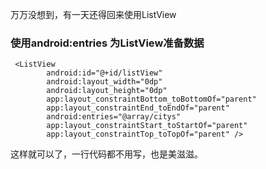 万万没想到，有一天还得回来使用ListView

### 使用android:entries 为ListView准备数据

```
 <ListView
        android:id="@+id/listView"
        android:layout_width="0dp"
        android:layout_height="0dp"
        app:layout_constraintBottom_toBottomOf="parent"
        app:layout_constraintEnd_toEndOf="parent"
        android:entries="@array/citys"
        app:layout_constraintStart_toStartOf="parent"
        app:layout_constraintTop_toTopOf="parent" />
```
这样就可以了，一行代码都不用写，也是美滋滋。


